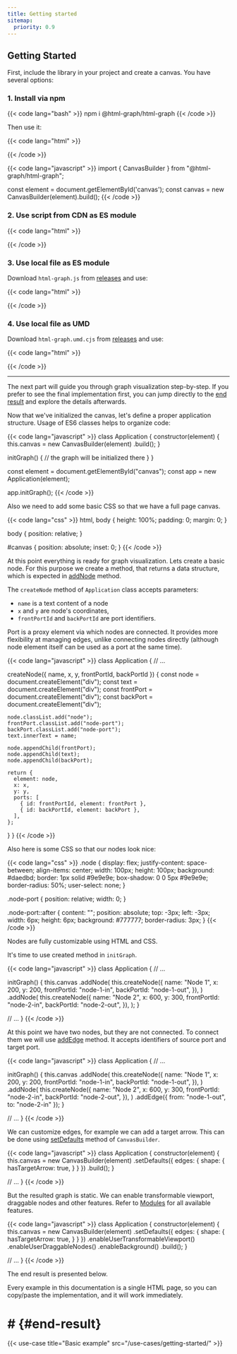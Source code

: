 ```yaml
---
title: Getting started
sitemap:
  priority: 0.9
---
```


## Getting Started

First, include the library in your project and create a canvas. You have several options:

### 1. Install via npm

{{< code lang="bash" >}}
npm i @html-graph/html-graph
{{< /code >}}

Then use it:

{{< code lang="html" >}}
<div id="canvas"></div>
{{< /code >}}

{{< code lang="javascript" >}}
import { CanvasBuilder } from "@html-graph/html-graph";

const element = document.getElementById('canvas');
const canvas = new CanvasBuilder(element).build();
{{< /code >}}

### 2. Use script from CDN as ES module

{{< code lang="html" >}}
<div id="canvas"></div>
<script type="module">
  import { CanvasBuilder } from "https://unpkg.com/@html-graph/html-graph@3.17.0";

  const element = document.getElementById('canvas');
  const canvas = new CanvasBuilder(element).build();
</script>
{{< /code >}}

### 3. Use local file as ES module

Download `html-graph.js` from <a target="_blank" href="https://github.com/html-graph/html-graph/releases">releases</a> and use:

{{< code lang="html" >}}
<div id="canvas"></div>
<script type="module">
  import { CanvasBuilder } from "/html-graph.js";

  const element = document.getElementById('canvas');
  const canvas = new CanvasBuilder(element).build();
</script>
{{< /code >}}

### 4. Use local file as UMD

Download `html-graph.umd.cjs` from <a target="_blank" href="https://github.com/html-graph/html-graph/releases">releases</a> and use:

{{< code lang="html" >}}
<div id="canvas"></div>
<script src="/html-graph.umd.cjs"></script>
<script>
  const element = document.getElementById('canvas');
  const canvas = new HtmlGraph.CanvasBuilder(element).build();
</script>
{{< /code >}}

---

The next part will guide you through graph visualization step-by-step.
If you prefer to see the final implementation first, you can jump directly
to the [end result](#end-result) and explore the details afterwards.

Now that we've initialized the canvas, let's define a proper application structure.
Usage of ES6 classes helps to organize code:

{{< code lang="javascript" >}}
class Application {
  constructor(element) {
    this.canvas = new CanvasBuilder(element)
      .build();
  }

  initGraph() {
    // the graph will be initialized there
  }
}

const element = document.getElementById("canvas");
const app = new Application(element);

app.initGraph();
{{< /code >}}

Also we need to add some basic CSS so that we have a full page canvas.

{{< code lang="css" >}}
html,
body {
  height: 100%;
  padding: 0;
  margin: 0;
}

body {
  position: relative;
}

#canvas {
  position: absolute;
  inset: 0;
}
{{< /code >}}

At this point everything is ready for graph visualization.
Lets create a basic node. For this purpose we create a method, that returns a
data structure, which is expected in <a href="/canvas#add-node" target="_blank">addNode</a> method.

The `createNode` method of `Application` class accepts parameters:
- `name` is a text content of a node
- `x` and `y` are node's coordinates,
- `frontPortId` and `backPortId` are port identifiers.

Port is a proxy element via
which nodes are connected. It provides more flexibility at managing edges,
unlike connecting nodes directly (although node element itself can be used as a
port at the same time).

{{< code lang="javascript" >}}
class Application {
  // ...

  createNode({ name, x, y, frontPortId, backPortId }) {
    const node = document.createElement("div");
    const text = document.createElement("div");
    const frontPort = document.createElement("div");
    const backPort = document.createElement("div");

    node.classList.add("node");
    frontPort.classList.add("node-port");
    backPort.classList.add("node-port");
    text.innerText = name;

    node.appendChild(frontPort);
    node.appendChild(text);
    node.appendChild(backPort);

    return {
      element: node,
      x: x,
      y: y,
      ports: [
        { id: frontPortId, element: frontPort },
        { id: backPortId, element: backPort },
      ],
    };
  }
}
{{< /code >}}

Also here is some CSS so that our nodes look nice:

{{< code lang="css" >}}
.node {
  display: flex;
  justify-content: space-between;
  align-items: center;
  width: 100px;
  height: 100px;
  background: #daedbd;
  border: 1px solid #9e9e9e;
  box-shadow: 0 0 5px #9e9e9e;
  border-radius: 50%;
  user-select: none;
}

.node-port {
  position: relative;
  width: 0;
}

.node-port::after {
  content: "";
  position: absolute;
  top: -3px;
  left: -3px;
  width: 6px;
  height: 6px;
  background: #777777;
  border-radius: 3px;
}
{{< /code >}}

Nodes are fully customizable using HTML and CSS.

It's time to use created method in `initGraph`.

{{< code lang="javascript" >}}
class Application {
  // ...

  initGraph() {
    this.canvas
      .addNode(
        this.createNode({
          name: "Node 1",
          x: 200,
          y: 200,
          frontPortId: "node-1-in",
          backPortId: "node-1-out",
        }),
      )
      .addNode(
        this.createNode({
          name: "Node 2",
          x: 600,
          y: 300,
          frontPortId: "node-2-in",
          backPortId: "node-2-out",
        }),
      );
  }

  // ...
}
{{< /code >}}

At this point we have two nodes, but they are not connected. To connect them we
will use <a href="/canvas#add-edge" target="_blank">addEdge</a> method. It accepts identifiers of source
port and target port.

{{< code lang="javascript" >}}
class Application {
  // ...

  initGraph() {
    this.canvas
      .addNode(
        this.createNode({
          name: "Node 1",
          x: 200,
          y: 200,
          frontPortId: "node-1-in",
          backPortId: "node-1-out",
        }),
      )
      .addNode(
        this.createNode({
          name: "Node 2",
          x: 600,
          y: 300,
          frontPortId: "node-2-in",
          backPortId: "node-2-out",
        }),
      )
      .addEdge({ from: "node-1-out", to: "node-2-in" });
  }

  // ...
}
{{< /code >}}

We can customize edges, for example we can add a target arrow.
This can be done using <a href="/defaults" target="_blank">setDefaults</a> method of `CanvasBuilder`.

{{< code lang="javascript" >}}
class Application {
  constructor(element) {
    this.canvas = new CanvasBuilder(element)
      .setDefaults({
        edges: {
          shape: {
            hasTargetArrow: true,
          }
        }
      })
      .build();
  }

  // ...
}
{{< /code >}}

But the resulted graph is static. We can enable transformable viewport,
draggable nodes and other features. Refer to <a href="/modules" target="_blank">Modules</a> for all
available features.

{{< code lang="javascript" >}}
class Application {
  constructor(element) {
    this.canvas = new CanvasBuilder(element)
      .setDefaults({
        edges: {
          shape: {
            hasTargetArrow: true,
          }
        }
      })
      .enableUserTransformableViewport()
      .enableUserDraggableNodes()
      .enableBackground()
      .build();
  }

  // ...
}
{{< /code >}}

The end result is presented below.

Every example in this documentation is a single HTML page, so you can copy/paste the implementation, and it will work immediately.

# # {#end-result}

{{< use-case title="Basic example" src="/use-cases/getting-started/" >}}
